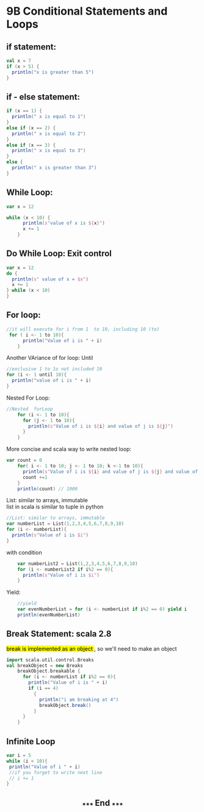 # 9B Conditional Statements and Loops
## if statement:
```scala
val x = 7
if (x > 5) {
  println("x is greater than 5")
}

```
## if - else statement:
```scala
if (x == 1) {
  println(" x is equal to 1")
}
else if (x == 2) {
  println(" x is equal to 2")
}
else if (x == 3) {
  println(" x is equal to 3")
}
else {
  println(" x is greater than 3")
}
```

## While Loop:
```scala
var x = 12

while (x < 10) {
      println(s"value of x is ${x}")
      x += 1
    }
```

## Do While Loop: Exit control
```scala
var x = 12
do {
  println(s" value of x = $x")
  x += 1
} while (x < 10)
}
```
## For loop:
```scala
//it will execute for i from 1  to 10, including 10 (to)
 for ( i <- 1 to 10){
      println("Value of i is " + i)
    }
```
Another VAriance of for loop: Until
```scala
//exclusive 1 to 1o not included 10
for (i <- 1 until 10){
  println("value of i is " + i)
}
```
Nested For Loop:
```scala
//Nested  forLoop
    for (i <- 1 to 10){
      for (j <- 1 to 10){
        println(s"Value of i is ${i} and value of j is ${j}")
      }
    }
```
More concise and scala way to write nested loop:
```scala
var count = 0
    for( i <- 1 to 10; j <- 1 to 10; k <-1 to 10){
      println(s"Value of i is ${i} and value of j is ${j} and value of k is $k")
      count +=1
    }
    println(count) // 1000
```
List: similar to arrays, immutable <br>
 list in scala is similar to tuple in python
```scala
//List: similar to arrays, immutable
var numberList = List(1,2,3,4,5,6,7,8,9,10)
for (i <- numberList){
  println(s"Value of i is $i")
}
```
with condition
```scala
    var numberList2 = List(1,2,3,4,5,6,7,8,9,10)
    for (i <- numberList2 if i%2 == 0){
      println(s"Value of i is $i")
    }
```
Yield:
```scala
    //yield 
    var evenNumberList = for (i <- numberList if i%2 == 0) yield i
    println(evenNumberList)
```
## Break Statement: scala 2.8
<mark>break is implemented as an object </mark>, so we'll need to make an object
```scala
import scala.util.control.Breaks
val breakObject = new Breaks
    breakObject.breakable {
      for (i <- numberList if i%2 == 0){
        println("Value of i is " + i)
        if (i == 4)
          {
            println("i am breaking at 4")
            breakObject.break()
          }
      }
    }
```
## Infinite Loop
```scala
var i = 5
while (i < 10){
 println("Value of i " + i)
 //if you forget to write next line
 // i += 1
}
```
<h2 align="center"><sub>*** </sub> End <sub>***</sub></h2>


